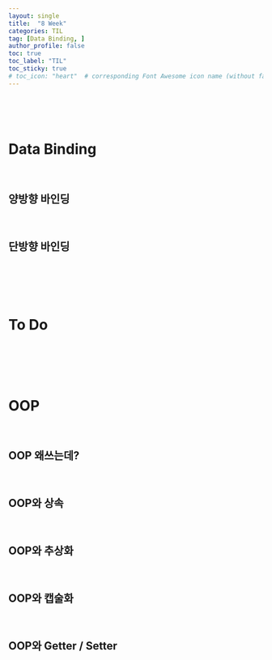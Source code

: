 ```yaml
---
layout: single
title:  "8 Week"
categories: TIL
tag: [Data Binding, ]
author_profile: false
toc: true
toc_label: "TIL"
toc_sticky: true
# toc_icon: "heart"  # corresponding Font Awesome icon name (without fa prefix)
---
```

<br><br><br>

# Data Binding

<br>

## 양방향 바인딩

<br>

## 단방향 바인딩


<br>
<br>
<br>
<br>

# To Do

<br>
<br>
<br>
<br>

# OOP

<br>

## OOP 왜쓰는데?

<br>

## OOP와 상속

<br>

## OOP와 추상화

<br>

## OOP와 캡술화

<br>

## OOP와 Getter / Setter




<br>
<br>
<br>
<br>


<br>